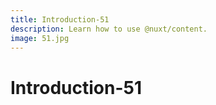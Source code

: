 ```yaml
---
title: Introduction-51
description: Learn how to use @nuxt/content.
image: 51.jpg
---
```


# Introduction-51

<article-image name="51.jpg" alt="サンプル画像"></article-image>
